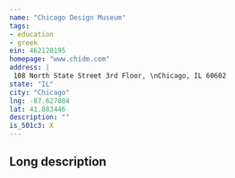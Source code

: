 ```yaml
---
name: "Chicago Design Museum"
tags:
- education
- greek
ein: 462120195
homepage: "www.chidm.com"
address: |
 108 North State Street 3rd Floor, \nChicago, IL 60602
state: "IL"
city: "Chicago"
lng: -87.627884
lat: 41.883446
description: ""
is_501c3: X
---
```


## Long description


